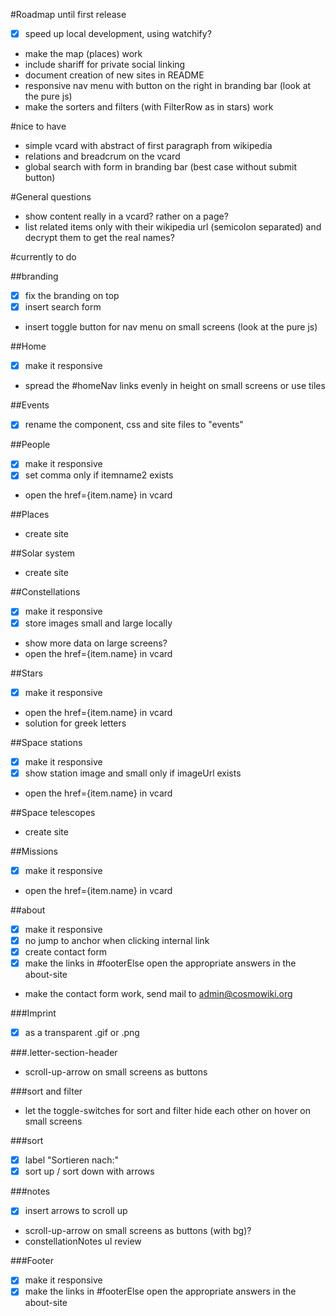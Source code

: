 #Roadmap until first release
- [x] speed up local development, using watchify?
- make the map (places) work
- include shariff for private social linking
- document creation of new sites in README
- responsive nav menu with button on the right in branding bar (look at the pure js)
- make the sorters and filters (with FilterRow as in stars) work

#nice to have
- simple vcard with abstract of first paragraph from wikipedia
- relations and breadcrum on the vcard
- global search with form in branding bar (best case without submit button)

#General questions
- show content really in a vcard? rather on a page?
- list related items only with their wikipedia url (semicolon separated) and decrypt them to get the real names?

#currently to do

##branding
- [x] fix the branding on top
- [x] insert search form
- insert toggle button for nav menu on small screens (look at the pure js)

##Home
- [x] make it responsive
- spread the #homeNav links evenly in height on small screens or use tiles

##Events
- [x] rename the component, css and site files to "events"

##People
- [x] make it responsive
- [x] set comma only if itemname2 exists
- open the href={item.name} in vcard

##Places
- create site

##Solar system
- create site

##Constellations
- [x] make it responsive
- [x] store images small and large locally
- show more data on large screens?
- open the href={item.name} in vcard

##Stars
- [x] make it responsive
- open the href={item.name} in vcard
- solution for greek letters

##Space stations
- [x] make it responsive
- [x] show station image and small only if imageUrl exists
- open the href={item.name} in vcard

##Space telescopes
- create site

##Missions
- [x] make it responsive
- open the href={item.name} in vcard

##about
- [x] make it responsive
- [x] no jump to anchor when clicking internal link
- [x] create contact form
- [x] make the links in #footerElse open the appropriate answers in the about-site
- make the contact form work, send mail to admin@cosmowiki.org

###Imprint
- [x] as a transparent .gif or .png

###.letter-section-header
- scroll-up-arrow on small screens as buttons

###sort and filter
- let the toggle-switches for sort and filter hide each other on hover on small screens

###sort
- [x] label "Sortieren nach:"
- [x] sort up / sort down with arrows

###notes
- [x] insert arrows to scroll up
- scroll-up-arrow on small screens as buttons (with bg)?
- constellationNotes ul review

###Footer
- [x] make it responsive
- [x] make the links in #footerElse open the appropriate answers in the about-site
